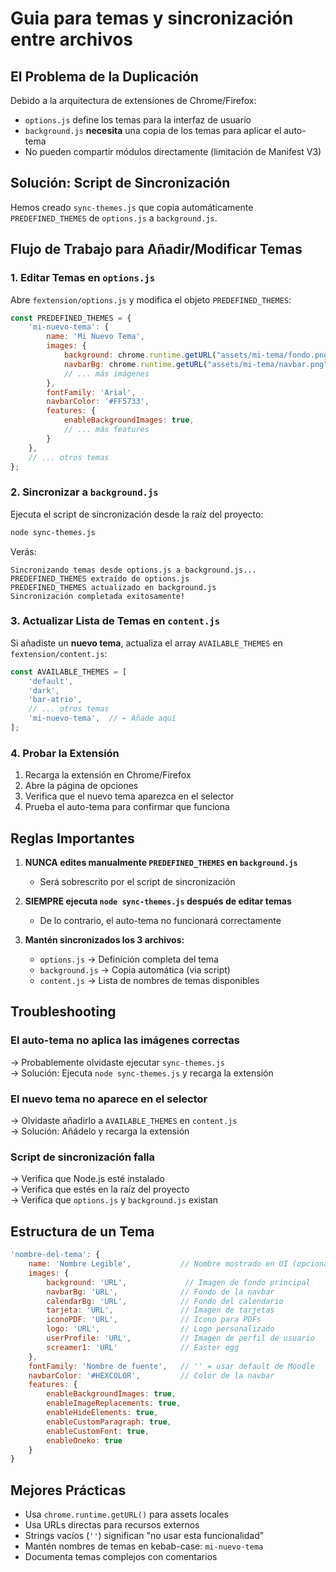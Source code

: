 # Guia para temas y sincronización entre archivos

## El Problema de la Duplicación

Debido a la arquitectura de extensiones de Chrome/Firefox:
- `options.js` define los temas para la interfaz de usuario
- `background.js` **necesita** una copia de los temas para aplicar el auto-tema
- No pueden compartir módulos directamente (limitación de Manifest V3)

## Solución: Script de Sincronización

Hemos creado `sync-themes.js` que copia automáticamente `PREDEFINED_THEMES` de `options.js` a `background.js`.

## Flujo de Trabajo para Añadir/Modificar Temas

### 1. Editar Temas en `options.js`

Abre `fextension/options.js` y modifica el objeto `PREDEFINED_THEMES`:

```javascript
const PREDEFINED_THEMES = {
    'mi-nuevo-tema': {
        name: 'Mi Nuevo Tema',
        images: {
            background: chrome.runtime.getURL("assets/mi-tema/fondo.png"),
            navbarBg: chrome.runtime.getURL("assets/mi-tema/navbar.png"),
            // ... más imágenes
        },
        fontFamily: 'Arial',
        navbarColor: '#FF5733',
        features: {
            enableBackgroundImages: true,
            // ... más features
        }
    },
    // ... otros temas
};
```

### 2. Sincronizar a `background.js`

Ejecuta el script de sincronización desde la raíz del proyecto:

```bash
node sync-themes.js
```

Verás:
```
Sincronizando temas desde options.js a background.js...
PREDEFINED_THEMES extraído de options.js
PREDEFINED_THEMES actualizado en background.js
Sincronización completada exitosamente!
```

### 3. Actualizar Lista de Temas en `content.js`

Si añadiste un **nuevo tema**, actualiza el array `AVAILABLE_THEMES` en `fextension/content.js`:

```javascript
const AVAILABLE_THEMES = [
    'default',
    'dark',
    'bar-atrio',
    // ... otros temas
    'mi-nuevo-tema',  // ← Añade aquí
];
```

### 4. Probar la Extensión

1. Recarga la extensión en Chrome/Firefox
2. Abre la página de opciones
3. Verifica que el nuevo tema aparezca en el selector
4. Prueba el auto-tema para confirmar que funciona

## Reglas Importantes

1. **NUNCA edites manualmente `PREDEFINED_THEMES` en `background.js`**
   - Será sobrescrito por el script de sincronización
   
2. **SIEMPRE ejecuta `node sync-themes.js` después de editar temas**
   - De lo contrario, el auto-tema no funcionará correctamente
   
3. **Mantén sincronizados los 3 archivos:**
   - `options.js` → Definición completa del tema
   - `background.js` → Copia automática (via script)
   - `content.js` → Lista de nombres de temas disponibles

## Troubleshooting

### El auto-tema no aplica las imágenes correctas

→ Probablemente olvidaste ejecutar `sync-themes.js`  
→ Solución: Ejecuta `node sync-themes.js` y recarga la extensión

### El nuevo tema no aparece en el selector

→ Olvidaste añadirlo a `AVAILABLE_THEMES` en `content.js`  
→ Solución: Añádelo y recarga la extensión

### Script de sincronización falla

→ Verifica que Node.js esté instalado  
→ Verifica que estés en la raíz del proyecto  
→ Verifica que `options.js` y `background.js` existan

## Estructura de un Tema

```javascript
'nombre-del-tema': {
    name: 'Nombre Legible',           // Nombre mostrado en UI (opcional)
    images: {
        background: 'URL',             // Imagen de fondo principal
        navbarBg: 'URL',              // Fondo de la navbar
        calendarBg: 'URL',            // Fondo del calendario
        tarjeta: 'URL',               // Imagen de tarjetas
        iconoPDF: 'URL',              // Icono para PDFs
        logo: 'URL',                  // Logo personalizado
        userProfile: 'URL',           // Imagen de perfil de usuario
        screamer1: 'URL'              // Easter egg
    },
    fontFamily: 'Nombre de fuente',   // '' = usar default de Moodle
    navbarColor: '#HEXCOLOR',         // Color de la navbar
    features: {
        enableBackgroundImages: true,
        enableImageReplacements: true,
        enableHideElements: true,
        enableCustomParagraph: true,
        enableCustomFont: true,
        enableOneko: true
    }
}
```

## Mejores Prácticas

- Usa `chrome.runtime.getURL()` para assets locales
- Usa URLs directas para recursos externos
- Strings vacíos (`''`) significan "no usar esta funcionalidad"
- Mantén nombres de temas en kebab-case: `mi-nuevo-tema`
- Documenta temas complejos con comentarios
